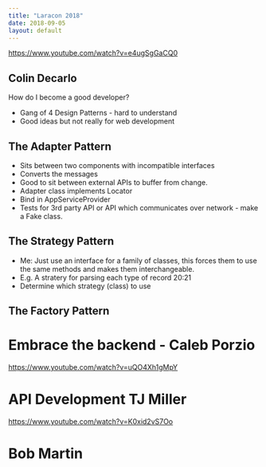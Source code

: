 ```yaml
---
title: "Laracon 2018"
date: 2018-09-05
layout: default
---
```


https://www.youtube.com/watch?v=e4ugSgGaCQ0

## Colin Decarlo

How do I become a good developer?
* Gang of 4 Design Patterns - hard to understand
* Good ideas but not really for web development

## The Adapter Pattern
* Sits between two components with incompatible interfaces
* Converts the messages
* Good to sit between external APIs to buffer from change.
* Adapter class implements Locator
* Bind in AppServiceProvider
* Tests for 3rd party API or API which communicates over network - make a Fake class.


## The Strategy Pattern
* Me: Just use an interface for a family of classes, this forces them to use the same methods and makes them interchangeable. 
* E.g. A stratery for parsing each type of record 20:21
* Determine which strategy (class) to use 


## The Factory Pattern


# Embrace the backend - Caleb Porzio

https://www.youtube.com/watch?v=uQO4Xh1gMpY

# API Development TJ Miller

https://www.youtube.com/watch?v=K0xid2vS7Oo

# Bob Martin

